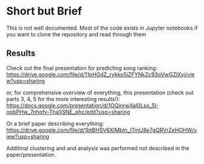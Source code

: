 # Short but Brief

This is not well documented. Most of the code exists in Jupyter notebooks if you want to clone the repository and read through them

## Results

Check out the final presentation for predicting song ranking: 
https://drive.google.com/file/d/11pHGdZ_rykko5iZFYNkZc93oVwGZlXyj/view?usp=sharing

or, for comprehensive overview of everything, this presentation (check out parts 3, 4, 5 for the more interesting results!):
https://docs.google.com/presentation/d/1OQinrwXaI0Lso_5I-opbPHw_7nhofv-Tha1jSNE_phc/edit?usp=sharing


Or a brief paper describing everything:
https://drive.google.com/file/d/1btBHSV6XIMbIn_ITmU8e7gQRVrZeHOHW/view?usp=sharing

Additinal clustering and and analysis was performed not described in the paper/presentation.

